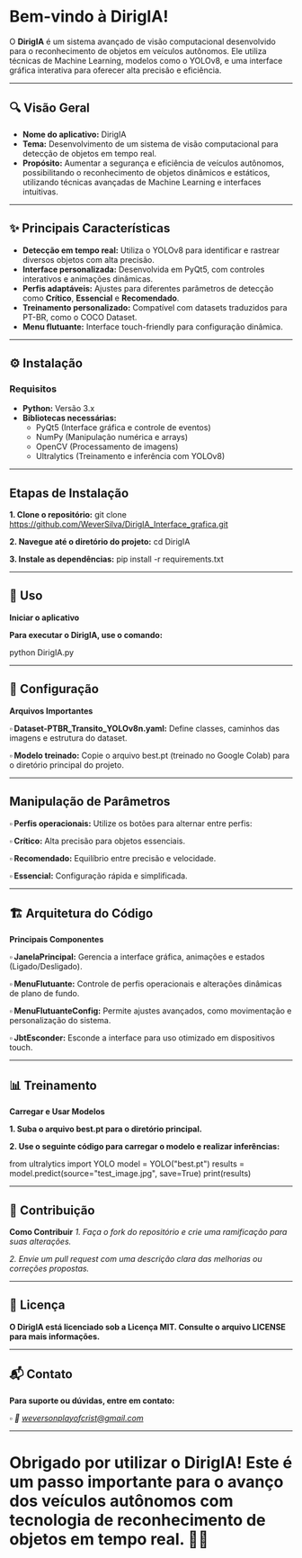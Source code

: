 # Bem-vindo à DirigIA!

O **DirigIA** é um sistema avançado de visão computacional desenvolvido para o reconhecimento de objetos em veículos autônomos. Ele utiliza técnicas de Machine Learning, modelos como o YOLOv8, e uma interface gráfica interativa para oferecer alta precisão e eficiência.

---

## 🔍 Visão Geral

- **Nome do aplicativo:** DirigIA
- **Tema:** Desenvolvimento de um sistema de visão computacional para detecção de objetos em tempo real.
- **Propósito:** Aumentar a segurança e eficiência de veículos autônomos, possibilitando o reconhecimento de objetos dinâmicos e estáticos, utilizando técnicas avançadas de Machine Learning e interfaces intuitivas.

---

## ✨ Principais Características

- **Detecção em tempo real:** Utiliza o YOLOv8 para identificar e rastrear diversos objetos com alta precisão.
- **Interface personalizada:** Desenvolvida em PyQt5, com controles interativos e animações dinâmicas.
- **Perfis adaptáveis:** Ajustes para diferentes parâmetros de detecção como **Crítico**, **Essencial** e **Recomendado**.
- **Treinamento personalizado:** Compatível com datasets traduzidos para PT-BR, como o COCO Dataset.
- **Menu flutuante:** Interface touch-friendly para configuração dinâmica.

---

## ⚙️ Instalação

### **Requisitos**
- **Python:** Versão 3.x
- **Bibliotecas necessárias:**
  - PyQt5 (Interface gráfica e controle de eventos)
  - NumPy (Manipulação numérica e arrays)
  - OpenCV (Processamento de imagens)
  - Ultralytics (Treinamento e inferência com YOLOv8)

---

## **Etapas de Instalação**

**1. Clone o repositório:**
git clone https://github.com/WeverSilva/DirigIA_Interface_grafica.git
   
**2. Navegue até o diretório do projeto:**
  cd DirigIA

**3. Instale as dependências:**
  pip install -r requirements.txt

---

## **🚀 Uso**

**Iniciar o aplicativo**

**Para executar o DirigIA, use o comando:**

python DirigIA.py

---

## **🔧 Configuração**

**Arquivos Importantes**

**▫ Dataset-PTBR_Transito_YOLOv8n.yaml:** Define classes, caminhos das imagens e estrutura do dataset.

**▫ Modelo treinado:** Copie o arquivo best.pt (treinado no Google Colab) para o diretório principal do projeto.

---

## **Manipulação de Parâmetros**

**▫ Perfis operacionais:** Utilize os botões para alternar entre perfis:

  **▫ Crítico:** Alta precisão para objetos essenciais.

  **▫ Recomendado:** Equilíbrio entre precisão e velocidade.

  **▫ Essencial:** Configuração rápida e simplificada.

---

## **🏗️ Arquitetura do Código**

**Principais Componentes**

**▫ JanelaPrincipal:** Gerencia a interface gráfica, animações e estados (Ligado/Desligado).

**▫ MenuFlutuante:** Controle de perfis operacionais e alterações dinâmicas de plano de fundo.

**▫ MenuFlutuanteConfig:** Permite ajustes avançados, como movimentação e personalização do sistema.

**▫ JbtEsconder:** Esconde a interface para uso otimizado em dispositivos touch.

---

## **📊 Treinamento**

**Carregar e Usar Modelos**

**1. Suba o arquivo best.pt para o diretório principal.**

**2. Use o seguinte código para carregar o modelo e realizar inferências:**

from ultralytics import YOLO
model = YOLO("best.pt")
results = model.predict(source="test_image.jpg", save=True)
print(results)

---

## 🤝 Contribuição
**Como Contribuir**
*1. Faça o fork do repositório e crie uma ramificação para suas alterações.*

*2. Envie um pull request com uma descrição clara das melhorias ou correções propostas.*

---

## 📜 Licença
**O DirigIA está licenciado sob a Licença MIT. Consulte o arquivo LICENSE para mais informações.**

---

## 📬 Contato
**Para suporte ou dúvidas, entre em contato:**

*▫ 📧 weversonplayofcrist@gmail.com*

---

# Obrigado por utilizar o DirigIA! Este é um passo importante para o avanço dos veículos autônomos com tecnologia de reconhecimento de objetos em tempo real. 🚗✨

